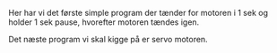 Her har vi det første simple program der tænder for motoren i 1 sek og holder 1 sek pause, hvorefter motoren tændes igen.

Det næste program vi skal kigge på er servo motoren. 


